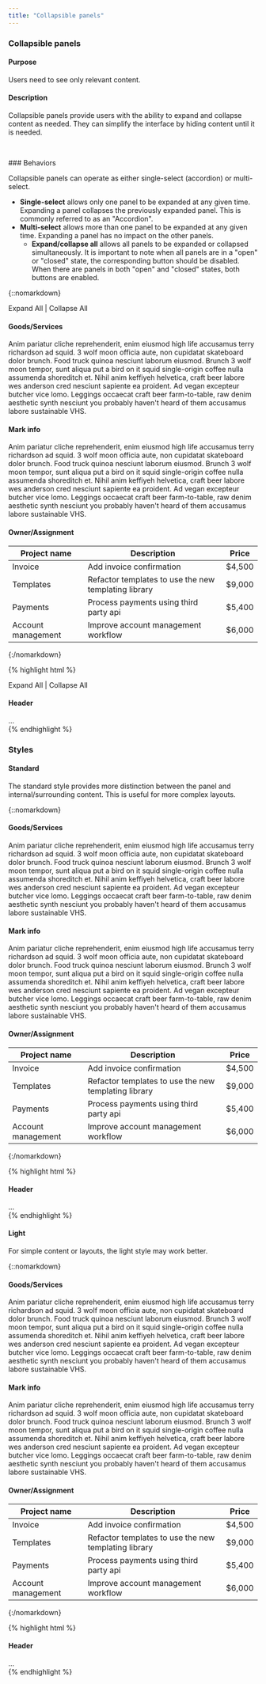 ```yaml
---
title: "Collapsible panels"
---
```


<div class="pl-pattern">
<h3>Collapsible panels</h3>

#### Purpose
Users need to see only relevant content.

#### Description
Collapsible panels provide users with the ability to expand and collapse content as needed. They can simplify the interface by hiding content until it is needed.

&nbsp;

</div>

<div class="pl-pattern">
### Behaviors

Collapsible panels can operate as either single-select (accordion) or multi-select.

- __Single-select__ allows only one panel to be expanded at any given time. Expanding a panel collapses the previously expanded panel. This is commonly referred to as an "Accordion". 
- __Multi-select__ allows more than one panel to be expanded at any given time. Expanding a panel has no impact on the other panels.
  - __Expand/collapse all__ allows all panels to be expanded or collapsed simultaneously. It is important to note when all panels are in a "open" or "closed" state, the corresponding button should be disabled. When there are panels in both "open" and "closed" states, both buttons are enabled.

{::nomarkdown}
<div class="pl-preview">
    <div class="panel-toggler">
      <a id="expand-all">Expand All</a>&nbsp;|&nbsp;<a id="collapse-all">Collapse All</a>
    </div>
    <div class="panel-group" id="3accordion" role="tablist" aria-multiselectable="true">
      <div class="panel panel-default">
        <div class="panel-heading" role="tab" id="3headingOne" data-target="#3collapseOne" aria-expanded="true" data-toggle="collapse" aria-controls="3collapseOne">
          <h4 class="panel-title">
              <i class="icon icon-angle-right" ></i>Goods/Services
          </h4>
        </div>
        <div id="3collapseOne" class="panel-collapse collapse in" role="tabpanel" aria-labelledby="3headingOne">
          <div class="panel-body">
            Anim pariatur cliche reprehenderit, enim eiusmod high life accusamus terry richardson ad squid. 3 wolf moon officia aute, non cupidatat skateboard dolor brunch. Food truck quinoa nesciunt laborum eiusmod. Brunch 3 wolf moon tempor, sunt aliqua put a bird on it squid single-origin coffee nulla assumenda shoreditch et. Nihil anim keffiyeh helvetica, craft beer labore wes anderson cred nesciunt sapiente ea proident. Ad vegan excepteur butcher vice lomo. Leggings occaecat craft beer farm-to-table, raw denim aesthetic synth nesciunt you probably haven't heard of them accusamus labore sustainable VHS.
          </div>
        </div>
      </div>
      <div class="panel panel-default">
        <div class="panel-heading" role="tab" id="3headingTwo" data-target="#3collapseTwo" aria-expanded="false" data-toggle="collapse" aria-controls="3collapseTwo">
          <h4 class="panel-title">
              <i class="icon icon-angle-right" ></i>Mark info
          </h4>
        </div>
        <div id="3collapseTwo" class="panel-collapse collapse" role="tabpanel" aria-labelledby="3headingTwo">
          <div class="panel-body">
            Anim pariatur cliche reprehenderit, enim eiusmod high life accusamus terry richardson ad squid. 3 wolf moon officia aute, non cupidatat skateboard dolor brunch. Food truck quinoa nesciunt laborum eiusmod. Brunch 3 wolf moon tempor, sunt aliqua put a bird on it squid single-origin coffee nulla assumenda shoreditch et. Nihil anim keffiyeh helvetica, craft beer labore wes anderson cred nesciunt sapiente ea proident. Ad vegan excepteur butcher vice lomo. Leggings occaecat craft beer farm-to-table, raw denim aesthetic synth nesciunt you probably haven't heard of them accusamus labore sustainable VHS.
          </div>
        </div>
      </div>
      <div class="panel panel-default">
        <div class="panel-heading" role="tab" id="3headingThree" data-target="#3collapseThree" aria-expanded="false" data-toggle="collapse" aria-controls="3collapseThree">
          <h4 class="panel-title">
              <i class="icon icon-angle-right" ></i>Owner/Assignment
          </h4>
        </div>
        <div id="3collapseThree" class="panel-collapse collapse" role="tabpanel" aria-labelledby="3headingThree">
          <table class="table table-striped">
            <thead>
                <tr>
                    <th>Project name</th>
                    <th>Description</th>
                    <th>Price</th>
                </tr>
            </thead>
            <tbody>
                <tr>
                    <td>Invoice</td>
                    <td><span >Add invoice confirmation</span></td>
                    <td><span >$4,500</span></td>
                </tr>
                <tr>
                    <td>Templates</td>
                    <td><span >Refactor templates to use the new templating library</span></td>
                    <td><span >$9,000</span></td>
                </tr>
                <tr>
                    <td>Payments</td>
                    <td><span >Process payments using third party api</span></td>
                    <td><span >$5,400</span></td>
                </tr>
                <tr>
                    <td>Account management</td>
                    <td><span >Improve account management workflow</span></td>
                    <td><span >$6,000</span></td>
                </tr>
            </tbody>
          </table>
        </div>
      </div>
    </div>
</div>
{:/nomarkdown}

{% highlight html %}
<div class="panel-toggler">
  <a id="expand-all">Expand All</a>&nbsp;|&nbsp;<a id="collapse-all">Collapse All</a>
</div>
  <div class="panel-group" id="3accordion" role="tablist" aria-multiselectable="true">
    <div class="panel panel-default">
      <div class="panel-heading" role="tab" id="3headingOne" data-target="#3collapseOne" aria-expanded="true" data-toggle="collapse" aria-controls="3collapseOne">
        <h4 class="panel-title">
          <i class="icon icon-angle-right" ></i>Header
        </h4>
      </div>
      <div id="3collapseOne" class="panel-collapse collapse in" role="tabpanel" aria-labelledby="3headingOne">
        <div class="panel-body">
           ...
        </div>
      </div>
    </div>
  </div>
{% endhighlight %}

</div>

<div class="pl-pattern">

### Styles

#### Standard 

The standard style provides more distinction between the panel and internal/surrounding content. This is useful for more complex layouts.

{::nomarkdown}
<div class="pl-preview">
    <div class="panel-group" id="accordion" role="tablist" aria-multiselectable="true">
      <div class="panel panel-default">
        <div class="panel-heading" role="tab" id="headingOne" data-parent="#accordion" data-target="#collapseOne" aria-expanded="true" data-toggle="collapse" aria-controls="collapseOne">
          <h4 class="panel-title">
              <i class="icon icon-angle-right" ></i>Goods/Services
          </h4>
        </div>
        <div id="collapseOne" class="panel-collapse collapse in" role="tabpanel" aria-labelledby="headingOne">
          <div class="panel-body">
            Anim pariatur cliche reprehenderit, enim eiusmod high life accusamus terry richardson ad squid. 3 wolf moon officia aute, non cupidatat skateboard dolor brunch. Food truck quinoa nesciunt laborum eiusmod. Brunch 3 wolf moon tempor, sunt aliqua put a bird on it squid single-origin coffee nulla assumenda shoreditch et. Nihil anim keffiyeh helvetica, craft beer labore wes anderson cred nesciunt sapiente ea proident. Ad vegan excepteur butcher vice lomo. Leggings occaecat craft beer farm-to-table, raw denim aesthetic synth nesciunt you probably haven't heard of them accusamus labore sustainable VHS.
          </div>
        </div>
      </div>
      <div class="panel panel-default">
        <div class="panel-heading" role="tab" id="headingTwo" data-parent="#accordion" data-target="#collapseTwo" aria-expanded="false" data-toggle="collapse" aria-controls="collapseTwo">
          <h4 class="panel-title">
              <i class="icon icon-angle-right" ></i>Mark info
          </h4>
        </div>
        <div id="collapseTwo" class="panel-collapse collapse" role="tabpanel" aria-labelledby="headingTwo">
          <div class="panel-body">
            Anim pariatur cliche reprehenderit, enim eiusmod high life accusamus terry richardson ad squid. 3 wolf moon officia aute, non cupidatat skateboard dolor brunch. Food truck quinoa nesciunt laborum eiusmod. Brunch 3 wolf moon tempor, sunt aliqua put a bird on it squid single-origin coffee nulla assumenda shoreditch et. Nihil anim keffiyeh helvetica, craft beer labore wes anderson cred nesciunt sapiente ea proident. Ad vegan excepteur butcher vice lomo. Leggings occaecat craft beer farm-to-table, raw denim aesthetic synth nesciunt you probably haven't heard of them accusamus labore sustainable VHS.
          </div>
        </div>
      </div>
      <div class="panel panel-default">
        <div class="panel-heading" role="tab" id="headingThree" data-parent="#accordion" data-target="#collapseThree" aria-expanded="false" data-toggle="collapse" aria-controls="collapseThree">
          <h4 class="panel-title">
              <i class="icon icon-angle-right" ></i>Owner/Assignment
          </h4>
        </div>
        <div id="collapseThree" class="panel-collapse collapse" role="tabpanel" aria-labelledby="headingThree">
          <table class="table table-striped">
            <thead>
                <tr>
                    <th>Project name</th>
                    <th>Description</th>
                    <th>Price</th>
                </tr>
            </thead>
            <tbody>
                <tr>
                    <td>Invoice</td>
                    <td><span >Add invoice confirmation</span></td>
                    <td><span >$4,500</span></td>
                </tr>
                <tr>
                    <td>Templates</td>
                    <td><span >Refactor templates to use the new templating library</span></td>
                    <td><span >$9,000</span></td>
                </tr>
                <tr>
                    <td>Payments</td>
                    <td><span >Process payments using third party api</span></td>
                    <td><span >$5,400</span></td>
                </tr>
                <tr>
                    <td>Account management</td>
                    <td><span >Improve account management workflow</span></td>
                    <td><span >$6,000</span></td>
                </tr>
            </tbody>
          </table>
        </div>
      </div>
    </div>
</div>
{:/nomarkdown}

{% highlight html %}
<div class="panel-group" id="accordion" role="tablist" aria-multiselectable="true">
  <div class="panel panel-default">
    <div class="panel-heading" role="tab" id="headingOne" data-parent="#accordion" data-target="#collapseOne" aria-expanded="true" data-toggle="collapse" aria-controls="collapseOne">
      <h4 class="panel-title">
         <i class="icon icon-angle-right" ></i>Header
      </h4>
    </div>
    <div id="collapseOne" class="panel-collapse collapse in" role="tabpanel" aria-labelledby="headingOne">
      <div class="panel-body">
        ...
      </div>
    </div>
  </div>
</div>
{% endhighlight %}

#### Light 

For simple content or layouts, the light style may work better.

{::nomarkdown}
<div class="pl-preview">
    <div class="panel-group" id="2accordion" role="tablist" aria-multiselectable="true">
      <div class="panel">
        <div class="panel-heading" role="tab" id="2headingOne" data-parent="#2accordion" data-target="#2collapseOne" aria-expanded="true" data-toggle="collapse" aria-controls="2collapseOne">
          <h4 class="panel-title">
              <i class="icon icon-angle-right" ></i>Goods/Services
          </h4>
        </div>
        <div id="2collapseOne" class="panel-collapse collapse in" role="tabpanel" aria-labelledby="2headingOne">
          <div class="panel-body">
            Anim pariatur cliche reprehenderit, enim eiusmod high life accusamus terry richardson ad squid. 3 wolf moon officia aute, non cupidatat skateboard dolor brunch. Food truck quinoa nesciunt laborum eiusmod. Brunch 3 wolf moon tempor, sunt aliqua put a bird on it squid single-origin coffee nulla assumenda shoreditch et. Nihil anim keffiyeh helvetica, craft beer labore wes anderson cred nesciunt sapiente ea proident. Ad vegan excepteur butcher vice lomo. Leggings occaecat craft beer farm-to-table, raw denim aesthetic synth nesciunt you probably haven't heard of them accusamus labore sustainable VHS.
          </div>
        </div>
      </div>
      <div class="panel">
        <div class="panel-heading" role="tab" id="2headingTwo" data-parent="#2accordion" data-target="#2collapseTwo" aria-expanded="false" data-toggle="collapse" aria-controls="2collapseTwo">
          <h4 class="panel-title">
              <i class="icon icon-angle-right" ></i>Mark info
          </h4>
        </div>
        <div id="2collapseTwo" class="panel-collapse collapse" role="tabpanel" aria-labelledby="2headingTwo">
          <div class="panel-body">
            Anim pariatur cliche reprehenderit, enim eiusmod high life accusamus terry richardson ad squid. 3 wolf moon officia aute, non cupidatat skateboard dolor brunch. Food truck quinoa nesciunt laborum eiusmod. Brunch 3 wolf moon tempor, sunt aliqua put a bird on it squid single-origin coffee nulla assumenda shoreditch et. Nihil anim keffiyeh helvetica, craft beer labore wes anderson cred nesciunt sapiente ea proident. Ad vegan excepteur butcher vice lomo. Leggings occaecat craft beer farm-to-table, raw denim aesthetic synth nesciunt you probably haven't heard of them accusamus labore sustainable VHS.
          </div>
        </div>
      </div>
      <div class="panel">
        <div class="panel-heading" role="tab" id="2headingThree" data-parent="#2accordion" data-target="#2collapseThree" aria-expanded="false" data-toggle="collapse" aria-controls="2collapseThree">
          <h4 class="panel-title">
              <i class="icon icon-angle-right" ></i>Owner/Assignment
          </h4>
        </div>
        <div id="2collapseThree" class="panel-collapse collapse" role="tabpanel" aria-labelledby="2headingThree">
          <table class="table table-striped">
            <thead>
                <tr>
                    <th>Project name</th>
                    <th>Description</th>
                    <th>Price</th>
                </tr>
            </thead>
            <tbody>
                <tr>
                    <td>Invoice</td>
                    <td><span >Add invoice confirmation</span></td>
                    <td><span >$4,500</span></td>
                </tr>
                <tr>
                    <td>Templates</td>
                    <td><span >Refactor templates to use the new templating library</span></td>
                    <td><span >$9,000</span></td>
                </tr>
                <tr>
                    <td>Payments</td>
                    <td><span >Process payments using third party api</span></td>
                    <td><span >$5,400</span></td>
                </tr>
                <tr>
                    <td>Account management</td>
                    <td><span >Improve account management workflow</span></td>
                    <td><span >$6,000</span></td>
                </tr>
            </tbody>
          </table>
        </div>
      </div>
    </div>
</div>
{:/nomarkdown}

{% highlight html %}
<div class="panel-group" id="2accordion" role="tablist" aria-multiselectable="true">
  <div class="panel">
    <div class="panel-heading" role="tab" id="2headingOne" data-parent="#2accordion" data-target="#2collapseOne" aria-expanded="true" data-toggle="collapse" aria-controls="2collapseOne">
      <h4 class="panel-title">
        <i class="icon icon-angle-right" ></i>Header
      </h4>
    </div>
    <div id="2collapseOne" class="panel-collapse collapse in" role="tabpanel" aria-labelledby="2headingOne">
      <div class="panel-body">
        ...
      </div>
    </div>
  </div>
</div>
{% endhighlight %}

</div>
